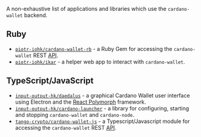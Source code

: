 A non-exhaustive list of applications and libraries which use the `cardano-wallet` backend.

## Ruby

 * [`piotr-iohk/cardano-wallet-rb`](https://github.com/piotr-iohk/cardano-wallet-rb) - a Ruby Gem for accessing the `cardano-wallet` REST [API][].
 * [`piotr-iohk/ikar`](https://github.com/piotr-iohk/ikar) - a helper web app to interact with `cardano-wallet`.
 
## TypeScript/JavaScript

 * [`input-output-hk/daedalus`](https://github.com/input-output-hk/daedalus) - a graphical Cardano Wallet user interface using Electron and the [React Polymorph](https://github.com/input-output-hk/react-polymorph) framework.
 * [`input-output-hk/cardano-launcher`](https://github.com/input-output-hk/cardano-launcher) - a library for configuring, starting and stopping `cardano-wallet` and `cardano-node`.
 * [`tango-crypto/cardano-wallet-js`](https://github.com/tango-crypto/cardano-wallet-js) - a Typescript/Javascript module for accessing the `cardano-wallet` REST [API][].
 
[api]: https://input-output-hk.github.io/cardano-wallet/api/edge/
